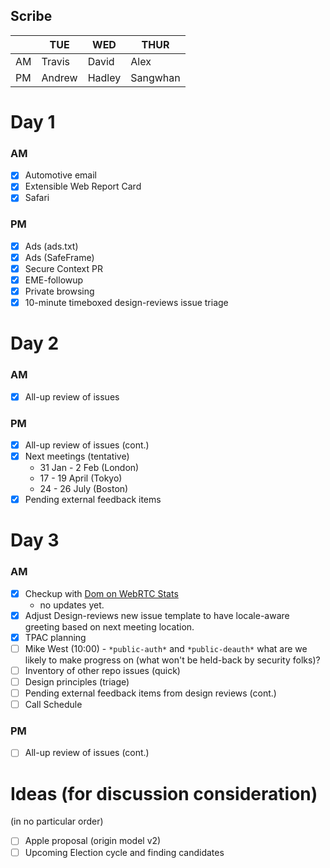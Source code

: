 ## Scribe

|     | TUE    | WED    | THUR     |
| --- | ------ | ------ | -------- |
| AM  | Travis | David  | Alex     |
| PM  | Andrew | Hadley | Sangwhan |


# Day 1
### AM
 - [x] Automotive email
 - [x] Extensible Web Report Card 
 - [x] Safari
### PM
 - [x] Ads (ads.txt)
 - [x] Ads (SafeFrame)
 - [x] Secure Context PR
 - [x] EME-followup
 - [x] Private browsing
 - [x] 10-minute timeboxed design-reviews issue triage

# Day 2
### AM
 - [x] All-up review of issues
### PM
 - [x] All-up review of issues (cont.)
 - [x] Next meetings (tentative)
    * 31 Jan - 2 Feb (London)
    * 17 - 19 April (Tokyo)
    * 24 - 26 July (Boston)
 - [x] Pending external feedback items

# Day 3
### AM
 - [x] Checkup with [Dom on WebRTC Stats](https://github.com/w3ctag/design-reviews/issues/148) 
    * no updates yet.
 - [x] Adjust Design-reviews new issue template to have locale-aware greeting based on next meeting location.
 - [x] TPAC planning
 - [ ] Mike West (10:00) - `*public-auth*` and `*public-deauth*` what are we likely to make progress on (what won't be held-back by security folks)?
 - [ ] Inventory of other repo issues (quick)
 - [ ] Design principles (triage)
 - [ ] Pending external feedback items from design reviews (cont.)
 - [ ] Call Schedule
### PM
 - [ ] All-up review of issues (cont.)

# Ideas (for discussion consideration)
(in no particular order)
- [ ] Apple proposal (origin model v2)
- [ ] Upcoming Election cycle and finding candidates
